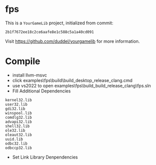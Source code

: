 # fps

This is a `YourGameLib` project, initialized from commit:

    2b1f7672ee18c2ce6aafe8e1c588c5a1a40cd091

Visit <https://github.com/duddel/yourgamelib> for more information.

# Compile
- install llvm-msvc
- click examples\fps\build\build_desktop_release_clang.cmd
- use vs2022 to open examples\fps\build\_build_release_clang\fps.sln
- Fill Additional Dependencies
```
kernel32.lib
user32.lib
gdi32.lib
winspool.lib
comdlg32.lib
advapi32.lib
shell32.lib
ole32.lib
oleaut32.lib
uuid.lib
odbc32.lib
odbccp32.lib
```
- Set Link Library Denpendencies

